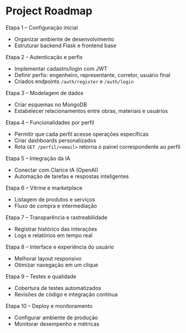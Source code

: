 # Project Roadmap

Etapa 1 – Configuração inicial
- Organizar ambiente de desenvolvimento
- Estruturar backend Flask e frontend base

Etapa 2 – Autenticação e perfis
- Implementar cadastro/login com JWT
- Definir perfis: engenheiro, representante, corretor, usuário final
- Criados endpoints `/auth/register` e `/auth/login`

Etapa 3 – Modelagem de dados
- Criar esquemas no MongoDB
- Estabelecer relacionamentos entre obras, materiais e usuários

Etapa 4 – Funcionalidades por perfil
- Permitir que cada perfil acesse operações específicas
- Criar dashboards personalizados
- Rota `GET /perfil/<email>` retorna o painel correspondente ao perfil

Etapa 5 – Integração da IA
- Conectar com Clarice IA (OpenAI)
- Automação de tarefas e respostas inteligentes

Etapa 6 – Vitrine e marketplace
- Listagem de produtos e serviços
- Fluxo de compra e intermediação

Etapa 7 – Transparência e rastreabilidade
- Registrar histórico das interações
- Logs e relatórios em tempo real

Etapa 8 – Interface e experiência do usuário
- Melhorar layout responsivo
- Otimizar navegação em um clique

Etapa 9 – Testes e qualidade
- Cobertura de testes automatizados
- Revisões de código e integração contínua

Etapa 10 – Deploy e monitoramento
- Configurar ambiente de produção
- Monitorar desempenho e métricas